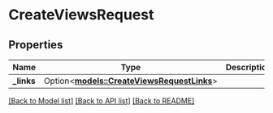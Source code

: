 # CreateViewsRequest

## Properties

Name | Type | Description | Notes
------------ | ------------- | ------------- | -------------
**_links** | Option<[**models::CreateViewsRequestLinks**](Create_views_request__links.md)> |  | [optional]

[[Back to Model list]](../README.md#documentation-for-models) [[Back to API list]](../README.md#documentation-for-api-endpoints) [[Back to README]](../README.md)


